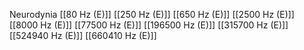 Neurodynia
[[80 Hz (E)]]
[[250 Hz (E)]]
[[650 Hz (E)]]
[[2500 Hz (E)]]
[[8000 Hz (E)]]
[[77500 Hz (E)]]
[[196500 Hz (E)]]
[[315700 Hz (E)]]
[[524940 Hz (E)]]
[[660410 Hz (E)]]